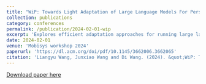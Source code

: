 ```yaml
---
title: "WiP: Towards Light Adaptation of Large Language Models For Personal Hardware"
collection: publications
category: conferences
permalink: /publication/2024-02-01-wip
excerpt: 'Explores efficient adaptation approaches for running large language models on personal hardware with limited resources.'
date: 2024-02-01
venue: 'Mobisys workshop 2024'
paperurl: 'https://dl.acm.org/doi/pdf/10.1145/3662006.3662065'
citation: 'Liangyu Wang, Junxiao Wang and Di Wang. (2024). &quot;WiP: Towards Light Adaptation of Large Language Models For Personal Hardware.&quot; <i>Mobisys workshop 2024</i>.'
---
```


[Download paper here](https://dl.acm.org/doi/pdf/10.1145/3662006.3662065) 